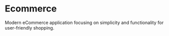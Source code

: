 # Ecommerce
Modern eCommerce application focusing on simplicity and functionality for user-friendly shopping.
